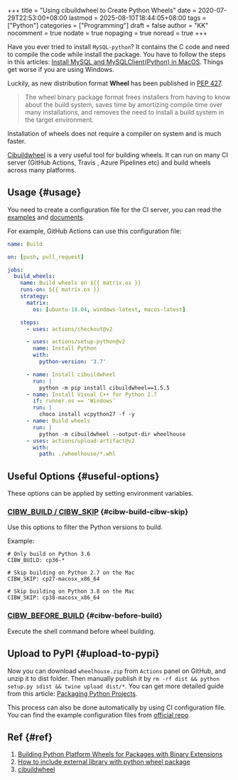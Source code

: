 +++
title = "Using cibuildwheel to Create Python Wheels"
date = 2020-07-29T22:53:00+08:00
lastmod = 2025-08-10T18:44:05+08:00
tags = ["Python"]
categories = ["Programming"]
draft = false
author = "KK"
nocomment = true
nodate = true
nopaging = true
noread = true
+++

Have you ever tried to install `MySQL-python`? It contains the C code and need to compile the code while install the package. You have to follow the steps in this articles: [Install MySQL and MySQLClient(Python) in MacOS](https://ruddra.com/install-mysqlclient-macos/). Things get worse if you are using Windows.

Luckily, as new distribution format **Wheel** has been published in [PEP 427](https://www.python.org/dev/peps/pep-0427/).

> The wheel binary package format frees installers from having to know about the build system, saves time by amortizing compile time over many installations, and removes the need to install a build system in the target environment.

Installation of wheels does not require a compiler on system and is much faster.

[Cibuildwheel](https://github.com/joerick/cibuildwheel) is a very useful tool for building wheels. It can run on many CI server (GitHub Actions, Travis , Azure Pipelines etc) and build wheels across many platforms.


## Usage {#usage}

You need to create a configuration file for the CI server, you can read the [examples](https://github.com/joerick/cibuildwheel/tree/master/examples) and [documents](https://cibuildwheel.readthedocs.io/en/stable/options/).

For example, GitHub Actions can use this configuration file:

```yml
name: Build

on: [push, pull_request]

jobs:
  build_wheels:
    name: Build wheels on ${{ matrix.os }}
    runs-on: ${{ matrix.os }}
    strategy:
      matrix:
        os: [ubuntu-18.04, windows-latest, macos-latest]

    steps:
      - uses: actions/checkout@v2

      - uses: actions/setup-python@v2
        name: Install Python
        with:
          python-version: '3.7'

      - name: Install cibuildwheel
        run: |
          python -m pip install cibuildwheel==1.5.5
      - name: Install Visual C++ for Python 2.7
        if: runner.os == 'Windows'
        run: |
          choco install vcpython27 -f -y
      - name: Build wheels
        run: |
          python -m cibuildwheel --output-dir wheelhouse
      - uses: actions/upload-artifact@v2
        with:
          path: ./wheelhouse/*.whl
```


## Useful Options {#useful-options}

These options can be applied by setting environment variables.


### [CIBW_BUILD / CIBW_SKIP](https://cibuildwheel.readthedocs.io/en/stable/options/#build-skip) {#cibw-build-cibw-skip}

Use this options to filter the Python versions to build.

Example:

```nil
# Only build on Python 3.6
CIBW_BUILD: cp36-*

# Skip building on Python 2.7 on the Mac
CIBW_SKIP: cp27-macosx_x86_64

# Skip building on Python 3.8 on the Mac
CIBW_SKIP: cp38-macosx_x86_64
```


### [CIBW_BEFORE_BUILD](https://cibuildwheel.readthedocs.io/en/stable/options/#before-build) {#cibw-before-build}

Execute the shell command before wheel building.


## Upload to PyPI {#upload-to-pypi}

Now you can download `wheelhouse.zip` from `Actions` panel on GitHub, and unzip it to dist folder. Then manually publish it by `rm -rf dist && python setup.py sdist && twine upload dist/*`. You can get more detailed guide from this article: [Packaging Python Projects](https://packaging.python.org/tutorials/packaging-projects/).

This process can also be done automatically by using CI configuration file. You can find the example configuration files from [official repo](https://github.com/joerick/cibuildwheel/blob/master/examples/).


## Ref {#ref}

1.  [Building Python Platform Wheels for Packages with Binary Extensions](https://gertjanvandenburg.com/blog/wheels/)
2.  [How to include external library with python wheel package](https://stackoverflow.com/questions/23916186/how-to-include-external-library-with-python-wheel-package)
3.  [cibuildwheel](https://github.com/joerick/cibuildwheel)

